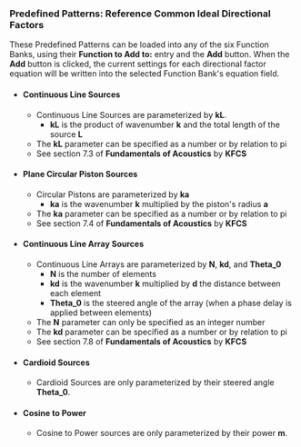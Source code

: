 ### **Predefined Patterns: Reference Common Ideal Directional Factors**
These Predefined Patterns can be loaded into any of the six Function Banks, using their **Function to Add to:** entry and the **Add** button.
When the **Add** button is clicked, the current settings for each directional factor equation will be written into the selected Function Bank's equation field.
- #### **Continuous Line Sources**
	- Continuous Line Sources are parameterized by **kL**. 
		- **kL** is the product of wavenumber **k** and the total length of the source **L**
	- The **kL** parameter can be specified as a number or by relation to pi
	- See section 7.3 of **Fundamentals of Acoustics** by **KFCS**
- #### **Plane Circular Piston Sources**
	- Circular Pistons are parameterized by **ka** 
		- **ka** is the wavenumber **k** multiplied by the piston's radius **a**
	- The **ka** parameter can be specified as a number or by relation to pi
	- See section 7.4 of **Fundamentals of Acoustics** by **KFCS**
- #### **Continuous Line Array Sources**
	- Continuous Line Arrays are parameterized by **N**, **kd**, and **Theta_0**
		- **N** is the number of elements
		- **kd** is the wavenumber **k** multiplied by **d** the distance between each element
		- **Theta_0** is the steered angle of the array (when a phase delay is applied between elements)
	- The **N** parameter can only be specified as an integer number
	- The **kd** parameter can be specified as a number or by relation to pi	
	- See section 7.8 of **Fundamentals of Acoustics** by **KFCS**
- #### **Cardioid Sources**
	- Cardioid Sources are only parameterized by their steered angle **Theta_0**.
- #### **Cosine to Power**
	- Cosine to Power sources are only parameterized by their power **m**.